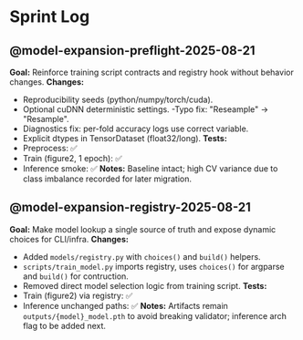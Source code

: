 # Sprint Log

## @model-expansion-preflight-2025-08-21
**Goal:** Reinforce training script contracts and registry hook without behavior changes.
**Changes:**
- Reproducibility seeds (python/numpy/torch/cuda).
- Optional cuDNN deterministic settings.
-Typo fix: "Reseample" -> "Resample".
- Diagnostics fix: per-fold accuracy logs use correct variable.
- Explicit dtypes in TensorDataset (float32/long).
**Tests:**
- Preprocess: ✅
- Train (figure2, 1 epoch): ✅
- Inference smoke: ✅
**Notes:** Baseline intact; high CV variance due to class imbalance recorded for later migration.

## @model-expansion-registry-2025-08-21
**Goal:** Make model lookup a single source of truth and expose dynamic choices for CLI/infra.
**Changes:** 
- Added `models/registry.py` with `choices()` and `build()` helpers.
- `scripts/train_model.py` imports registry, uses `choices()` for argparse and `build()` for contruction.
- Removed direct model selection logic from training script. 
**Tests:**
- Train (figure2) via registry: ✅
- Inference unchanged paths: ✅
**Notes:** Artifacts remain `outputs/{model}_model.pth` to avoid breaking validator; inference arch flag to be added next.
